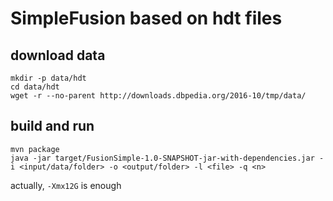 # SimpleFusion based on hdt files

## download data
```
mkdir -p data/hdt
cd data/hdt
wget -r --no-parent http://downloads.dbpedia.org/2016-10/tmp/data/
```

## build and run
```
mvn package
java -jar target/FusionSimple-1.0-SNAPSHOT-jar-with-dependencies.jar -i <input/data/folder> -o <output/folder> -l <file> -q <n>
```
actually, `-Xmx12G` is enough 
